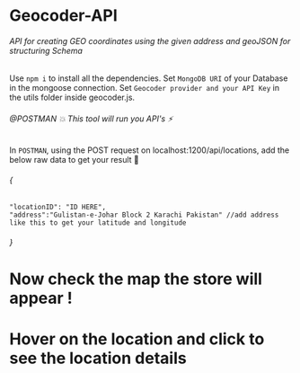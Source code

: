 # Geocoder-API

###### API for creating GEO coordinates using the given address and geoJSON for structuring Schema

Use `npm i` to install all the dependencies.
Set `MongoDB URI` of your Database in the mongoose connection.
Set `Geocoder provider and your API Key` in the utils folder inside geocoder.js.

###### @POSTMAN :collision: This tool will run you API's :zap:

In `POSTMAN`, using the POST request on localhost:1200/api/locations, add the below raw data to get your result :open_hands:

###### {

    "locationID": "ID HERE",
    "address":"Gulistan-e-Johar Block 2 Karachi Pakistan" //add address like this to get your latitude and longitude

###### }

# Now check the map the store will appear !

# Hover on the location and click to see the location details
